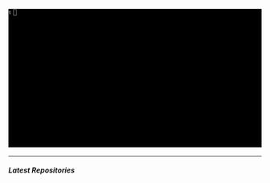 <p align="center">
<img alt="intro" src="https://github.com/notweerdmonk/notweerdmonk/blob/main/static/intro.gif?raw=true">
</p>

<hr>

##### Latest Repositories

<!-- Featured Repositories Start -->
<!-- Featured Repositories End -->
